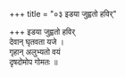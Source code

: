 +++
title = "०३ इडया जुह्वतो हविर्"

+++
इडया जुह्वतो हविर्  
देवान् घृतवता यजे ।  
गृहान् अलुभ्यतो वयं  
दृषदोमोप गोमतः ॥